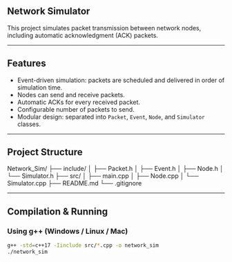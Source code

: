 ## Network Simulator
This project simulates packet transmission between network nodes, including automatic acknowledgment (ACK) packets.  

-----

## Features
- Event-driven simulation: packets are scheduled and delivered in order of simulation time.
- Nodes can send and receive packets.
- Automatic ACKs for every received packet.
- Configurable number of packets to send.
- Modular design: separated into `Packet`, `Event`, `Node`, and `Simulator` classes.

------

## Project Structure
Network_Sim/
├── include/
│ ├── Packet.h
│ ├── Event.h
│ ├── Node.h
│ └── Simulator.h
├── src/
│ ├── main.cpp
│ ├── Node.cpp
│ └── Simulator.cpp
├── README.md
└── .gitignore

------

## Compilation & Running

### Using g++ (Windows / Linux / Mac)

```bash
g++ -std=c++17 -Iinclude src/*.cpp -o network_sim 
./network_sim
